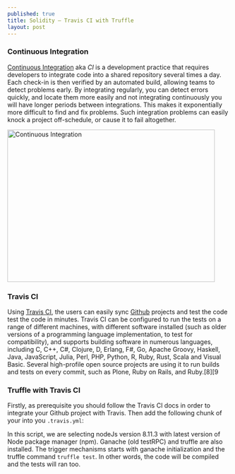 ```yaml
---
published: true
title: Solidity – Travis CI with Truffle
layout: post
---
```


### Continuous Integration
[Continuous Integration] aka _CI_ is a development practice that requires developers to integrate code into a shared repository several times a day. Each check-in is then verified by an automated build, allowing teams to detect problems early. By integrating regularly, you can detect errors quickly, and locate them more easily and not integrating continuously you will have longer periods between integrations. This makes it exponentially more difficult to find and fix problems. Such integration problems can easily knock a project off-schedule, or cause it to fail altogether.

<img src="http://maikotrindade.github.io/public/img/ci.png" width="470" height="345" alt="Continuous Integration"/>


### Travis CI
Using [Travis CI], the users can easily sync [Github] projects and test the code test the code in minutes. Travis CI can be configured to run the tests on a range of different machines, with different software installed (such as older versions of a programming language implementation, to test for compatibility), and supports building software in numerous languages, including C, C++, C#, Clojure, D, Erlang, F#, Go, Apache Groovy, Haskell, Java, JavaScript, Julia, Perl, PHP, Python, R, Ruby, Rust, Scala and Visual Basic. Several high-profile open source projects are using it to run builds and tests on every commit, such as Plone, Ruby on Rails, and Ruby.[8][9

### Truffle with Travis CI
Firstly, as prerequisite you should follow the Travis CI docs in order to integrate your Github project with Travis.
Then add the following chunk of your into you `.travis.yml`:

<script src="https://gist.github.com/maikotrindade/2d544de08215085abfbba59ce3378a2c.js"></script>

In this script, we are selecting nodeJs version 8.11.3 with latest version of Node package manager (npm). Ganache (old testRPC) and truffle are also installed. The trigger mechanisms starts with ganache initialization and the truffle command `truffle test`.  In other words, the code will be compiled and the tests will ran too.

[Continuous Integration]: https://www.thoughtworks.com/continuous-integration
[Github]: https://github.com
[Travis CI]: https://travis-ci.com
[Travis CI docs]: https://docs.travis-ci.com/user/getting-started/